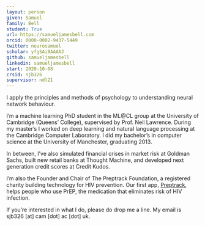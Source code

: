 ```yaml
---
layout: person
given: Samuel
family: Bell
student: True
url: https://samueljamesbell.com
orcid: 0000-0002-9437-5449
twitter: neurosamuel
scholar: yfgSAi8AAAAJ
github: samueljamesbell
linkedin: samueljamesbell
start: 2020-10-08
crsid: sjb326
supervisor: ndl21
---
```


I apply the principles and methods of psychology to understanding neural network behaviour.

I’m a machine learning PhD student in the ML@CL group at the University of Cambridge (Queens’ College), supervised by Prof. Neil Lawrence. During my master’s I worked on deep learning and natural language processing at the Cambridge Computer Laboratory. I did my bachelor’s in computer science at the University of Manchester, graduating 2013.

In between, I’ve also simulated financial crises in market risk at Goldman Sachs, built new retail banks at Thought Machine, and developed next generation credit scores at Credit Kudos.

I’m also the Founder and Chair of The Preptrack Foundation, a registered charity building technology for HIV prevention. Our first app, [Preptrack](https://preptrack.co.uk/), helps people who use PrEP, the medication that eliminates risk of HIV infection.

If you’re interested in what I do, please do drop me a line. My email is sjb326 [at] cam [dot] ac [dot] uk.
